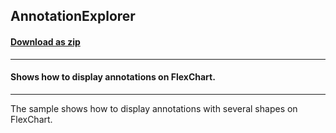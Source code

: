## AnnotationExplorer
#### [Download as zip](https://downgit.github.io/#/home?url=https://github.com/GrapeCity/ComponentOne-UWP-Samples/tree/master/\C1.UWP.FlexChart\CS\AnnotationExplorer)
____
#### Shows how to display annotations on FlexChart.
____
The sample shows how to display annotations with several shapes on FlexChart.
